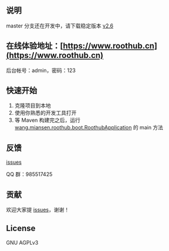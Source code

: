 ## 说明

master 分支还在开发中，请下载稳定版本 [v2.6](https://github.com/miansen/Roothub/tree/v2.6)

## 在线体验地址：[https://www.roothub.cn](https://www.roothub.cn)

后台帐号：admin，密码：123

## 快速开始

1. 克隆项目到本地
2. 使用你熟悉的开发工具打开
3. 等 Maven 构建完之后，运行 [wang.miansen.roothub.boot.RoothubApplication](https://github.com/miansen/Roothub/blob/master/src/main/java/wang/miansen/roothub/boot/RoothubApplication.java) 的 main 方法

## 反馈

[issues](https://github.com/miansen/Roothub/issues)

QQ 群：985517425

## 贡献

欢迎大家提 [issues](https://github.com/miansen/Roothub/issues)，谢谢！

## License

GNU AGPLv3
